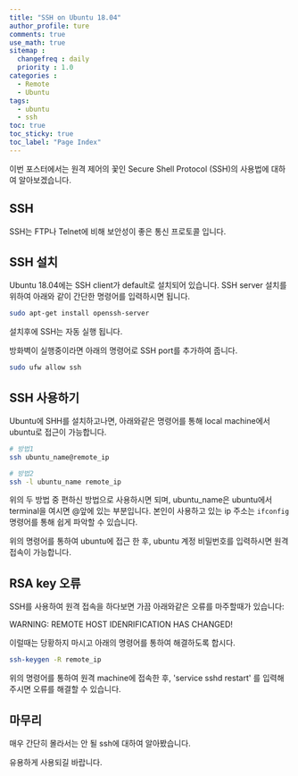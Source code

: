 ```yaml
---
title: "SSH on Ubuntu 18.04"
author_profile: ture
comments: true
use_math: true
sitemap :
  changefreq : daily
  priority : 1.0
categories : 
  - Remote
  - Ubuntu
tags: 
  - ubuntu
  - ssh
toc: true
toc_sticky: true
toc_label: "Page Index"
---
```


이번 포스터에서는 원격 제어의 꽃인 Secure Shell Protocol (SSH)의 사용법에 대하여 알아보겠습니다.

## **SSH**

SSH는 FTP나 Telnet에 비해 보안성이 좋은 통신 프로토콜 입니다.

## **SSH 설치**

Ubuntu 18.04에는 SSH client가 default로 설치되어 있습니다.
SSH server 설치를 위하여 아래와 같이 간단한 명령어를 입력하시면 됩니다.

```bash
sudo apt-get install openssh-server
```

설치후에 SSH는 자동 실행 됩니다.

방화벽이 실행중이라면 아래의 명령어로 SSH port를 추가하여 줍니다.

```bash
sudo ufw allow ssh
```

## **SSH 사용하기**

Ubuntu에 SHH를 설치하고나면, 아래와같은 명령어를 통해 local machine에서 ubuntu로 접근이 가능합니다.

```bash
# 방법1
ssh ubuntu_name@remote_ip

# 방법2
ssh -l ubuntu_name remote_ip
```

위의 두 방법 중 편하신 방법으로 사용하시면 되며, ubuntu_name은 ubuntu에서 terminal을 여시면 @앞에 있는 부분입니다.
본인이 사용하고 있는 ip 주소는 `ifconfig` 명령어를 통해 쉽게 파악할 수 있습니다.

위의 명령어를 통하여 ubuntu에 접근 한 후, ubuntu 계정 비밀번호를 입력하시면 원격 접속이 가능합니다.

## **RSA key 오류**

SSH를 사용하여 원격 접속을 하다보면 가끔 아래와같은 오류를 마주할때가 있습니다:

WARNING: REMOTE HOST IDENRIFICATION HAS CHANGED!

이럴때는 당황하지 마시고 아래의 명령어를 통하여 해결하도록 합시다.

```bash
ssh-keygen -R remote_ip
```

위의 명령어를 통하여 원격 machine에 접속한 후, 'service sshd restart' 를 입력해 주시면 오류를 해결할 수 있습니다.

## **마무리**

매우 간단히 몰라서는 안 될 ssh에 대하여 알아봤습니다.

유용하게 사용되길 바랍니다.
